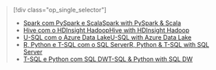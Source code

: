 > [!div class="op_single_selector"]
> * [<span data-ttu-id="63df0-101">Spark com PySpark e Scala</span><span class="sxs-lookup"><span data-stu-id="63df0-101">Spark with PySpark & Scala</span></span>](../articles/machine-learning/data-science-process-walkthroughs-spark.md)
> * [<span data-ttu-id="63df0-102">Hive com o HDInsight Hadoop</span><span class="sxs-lookup"><span data-stu-id="63df0-102">Hive with HDInsight Hadoop</span></span>](../articles/machine-learning/data-science-process-walkthroughs-hdinsight-hadoop.md)
> * [<span data-ttu-id="63df0-103">U-SQL com o Azure Data Lake</span><span class="sxs-lookup"><span data-stu-id="63df0-103">U-SQL with Azure Data Lake</span></span>](../articles/machine-learning/data-science-process-walkthroughs-azure-data-lake.md)
> * [<span data-ttu-id="63df0-104">R, Python e T-SQL com o SQL Server</span><span class="sxs-lookup"><span data-stu-id="63df0-104">R, Python & T-SQL with SQL Server</span></span>](../articles/machine-learning/data-science-process-walkthroughs-sql-server.md)
> * [<span data-ttu-id="63df0-105">T-SQL e Python com SQL DW</span><span class="sxs-lookup"><span data-stu-id="63df0-105">T-SQL & Python with SQL DW</span></span>](../articles/machine-learning/data-science-process-walkthroughs-sql-data-warehouse.md)
> 
> 

